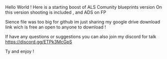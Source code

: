 Hello World ! 
Here is a starting boost of ALS Comunity blueprints version 
On this version shooting is included , and ADS on FP 

Sience file was too big for github im just sharing my google drive download link wich is free an open to anyone to download !

If have any questions or suggestions you can also join my discord for talk  https://discord.gg/ETPk3McGpS


Ty and enjoy !
